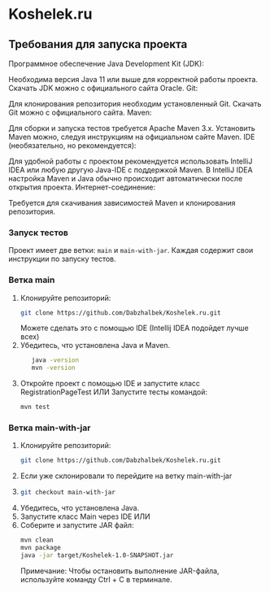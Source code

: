 # Koshelek.ru

## Требования для запуска проекта
Программное обеспечение
Java Development Kit (JDK):

Необходима версия Java 11 или выше для корректной работы проекта.
Скачать JDK можно с официального сайта Oracle.
Git:

Для клонирования репозитория необходим установленный Git.
Скачать Git можно с официального сайта.
Maven:

Для сборки и запуска тестов требуется Apache Maven 3.x.
Установить Maven можно, следуя инструкциям на официальном сайте Maven.
IDE (необязательно, но рекомендуется):

Для удобной работы с проектом рекомендуется использовать IntelliJ IDEA или любую другую Java-IDE с поддержкой Maven.
В IntelliJ IDEA настройка Maven и Java обычно происходит автоматически после открытия проекта.
Интернет-соединение:

Требуется для скачивания зависимостей Maven и клонирования репозитория.

### Запуск тестов

Проект имеет две ветки: `main` и `main-with-jar`. Каждая содержит свои инструкции по запуску тестов.

### Ветка main
1. Клонируйте репозиторий:
    ```bash
    git clone https://github.com/Dabzhalbek/Koshelek.ru.git
    ```
   Можете сделать это с помощью IDE (Intellij IDEA подойдет лучше всех)
2. Убедитесь, что установлена Java и Maven.
   ```bash 
      java -version
      mvn -version
   ```
3. Откройте проект с помощью IDE и запустите класс RegistrationPageTest
   ИЛИ
   Запустите тесты командой:
    ```bash
    mvn test
    ```
### Ветка main-with-jar

1. Клонируйте репозиторий:
    ```bash
    git clone https://github.com/Dabzhalbek/Koshelek.ru.git
    ```
2. Если уже склонировали то перейдите на ветку main-with-jar
3. ```bash
   git checkout main-with-jar
   ```
4. Убедитесь, что установлена Java.
5. Запустите класс Main через IDE
   ИЛИ
6. Соберите и запустите JAR файл:
    ```bash
    mvn clean
    mvn package
    java -jar target/Koshelek-1.0-SNAPSHOT.jar
    ```
   Примечание: Чтобы остановить выполнение JAR-файла, используйте команду Ctrl + C в терминале.
